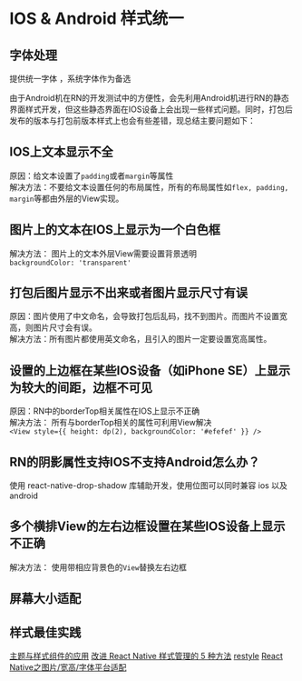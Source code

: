 # IOS & Android 样式统一

## 字体处理

提供统一字体 ，系统字体作为备选

由于Android机在RN的开发测试中的方便性，会先利用Android机进行RN的静态界面样式开发，但这些静态界面在IOS设备上会出现一些样式问题。同时，打包后发布的版本与打包前版本样式上也会有些差错，现总结主要问题如下：

## IOS上文本显示不全
原因：给文本设置了`padding`或者`margin`等属性  
解决方法：不要给文本设置任何的布局属性，所有的布局属性如`flex, padding, margin`等都由外层的View实现。

## 图片上的文本在IOS上显示为一个白色框
解决方法： 图片上的文本外层View需要设置背景透明  
`backgroundColor: 'transparent'`

## 打包后图片显示不出来或者图片显示尺寸有误  
原因：图片使用了中文命名，会导致打包后乱码，找不到图片。而图片不设置宽高，则图片尺寸会有误。  
解决方法：所有图片都使用英文命名，且引入的图片一定要设置宽高属性。

## 设置的上边框在某些IOS设备（如iPhone SE）上显示为较大的间距，边框不可见  
原因：RN中的borderTop相关属性在IOS上显示不正确  
解决方法： 所有与borderTop相关的属性可利用View解决  
`<View style={{ height: dp(2), backgroundColor: '#efefef' }} />`

## RN的阴影属性支持IOS不支持Android怎么办？  
使用 react-native-drop-shadow 库辅助开发，使用位图可以同时兼容 ios 以及 android

## 多个横排View的左右边框设置在某些IOS设备上显示不正确  
解决方法： 使用带相应背景色的`View`替换左右边框


## 屏幕大小适配

## 样式最佳实践

[主题与样式组件的应用](https://blog.openreplay.com/theming-react-native-applications-with-styled-components)
[改进 React Native 样式管理的 5 种方法](https://shopify.engineering/5-ways-to-improve-your-react-native-styling-workflow)
[restyle](https://github.com/Shopify/restyle)
[React Native之图片/宽高/字体平台适配](https://blog.51cto.com/u_15080029/3468992)

